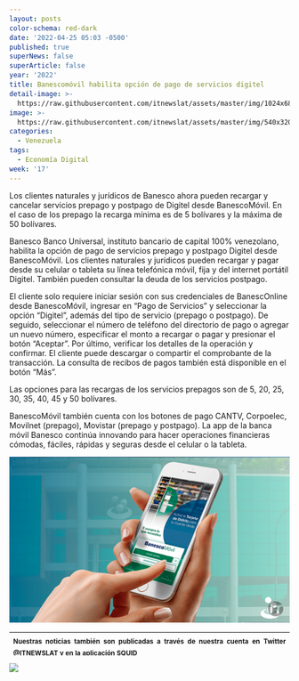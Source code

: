 ```yaml
---
layout: posts
color-schema: red-dark
date: '2022-04-25 05:03 -0500'
published: true
superNews: false
superArticle: false
year: '2022'
title: Banescomóvil habilita opción de pago de servicios digitel
detail-image: >-
  https://raw.githubusercontent.com/itnewslat/assets/master/img/1024x680/banescomovil-g.jpg
image: >-
  https://raw.githubusercontent.com/itnewslat/assets/master/img/540x320/banescomovil-p.jpg
categories:
  - Venezuela
tags:
  - Economía Digital
week: '17'
---
```

Los clientes naturales y jurídicos de Banesco ahora pueden recargar y cancelar servicios prepago y postpago de Digitel desde BanescoMóvil. En el caso de los prepago la recarga mínima es de 5 bolívares y la máxima de 50 bolívares.

Banesco Banco Universal, instituto bancario de capital 100% venezolano, habilita la opción de pago de servicios prepago y postpago Digitel desde BanescoMóvil. Los clientes naturales y jurídicos pueden recargar y pagar desde su celular o tableta su línea telefónica móvil, fija y del internet portátil Digitel. También pueden consultar la deuda de los servicios postpago.

El cliente solo requiere iniciar sesión con sus credenciales de BanescOnline desde BanescoMóvil, ingresar en “Pago de Servicios” y seleccionar la opción “Digitel”, además del tipo de servicio (prepago o postpago). De seguido, seleccionar el número de teléfono del directorio de pago o agregar un nuevo número, especificar el monto a recargar o pagar y presionar el botón “Aceptar”. Por último, verificar los detalles de la operación y confirmar. El cliente puede descargar o compartir el comprobante de la transacción. La consulta de recibos de pagos también está disponible en el botón “Más”. 

Las opciones para las recargas de los servicios prepagos son de 5, 20, 25, 30, 35, 40, 45 y 50 bolívares.

BanescoMóvil también cuenta con los botones de pago CANTV, Corpoelec, Movilnet (prepago), Movistar (prepago y postpago). La app de la banca móvil Banesco continúa innovando para hacer operaciones financieras cómodas, fáciles, rápidas y seguras desde el celular o la tableta.

![](https://raw.githubusercontent.com/itnewslat/assets/master/img/540x320/banescomovil-p.jpg)

<table style="height: 42px;" width="569">
<tbody>
<tr>
<td style="text-align: justify;"><sub><strong>Nuestras noticias también son publicadas a través de nuestra cuenta en Twitter <a href="https://twitter.com/itnewslat?lang=es">@ITNEWSLAT</a> y en la aplicación <a href="https://squidapp.co/en/">SQUID</a></strong></sub></td>
</tr>
</tbody>
</table>

<img src="https://tracker.metricool.com/c3po.jpg?hash=56f88a41e39ab42c063cc51676587a04"/>